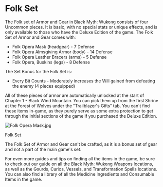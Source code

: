 # Folk Set

The Folk set of Armor and Gear in Black Myth: Wukong consists of four Uncommon pieces. It is basic, with no special stats or unique effects, and is only available to those who have the Deluxe Edition of the game. The Folk Set of Armor and Gear comes with: 

  * Folk Opera Mask (headgear) - 7 Defense
  * Folk Opera Almsgiving Armor (body) - 14 Defense
  * Folk Opera Leather Bracers (arms) - 5 Defense
  * Folk Opera, Buskins (legs) - 8 Defense

The Set Bonus for the Folk Set is: 

  * Every Bit Counts - Moderately increases the Will gained from defeating the enemy (4 pieces equipped)

All of these pieces of armor are automatically unlocked at the start of Chapter 1 - Black Wind Mountain. You can pick them up from the first Shrine at the Forest of Wolves under the "Trailblazer's Gifts" tab. You can't find these items in-game, as they purely serve as some extra protection to get through the initial sections of the game if you purchased the Deluxe Edition. 

![Folk Opera Mask.jpg](https://oyster.ignimgs.com/mediawiki/apis.ign.com/black-myth-wukong/6/60/Folk_Opera_Mask.jpg)

Folk Set

The Folk Set of Armor and Gear can't be crafted, as it is a bonus set of gear and not a part of the main game's set. 

For even more guides and tips on finding all the items in the game, be sure to check out our guide on all the Black Myth: Wukong Weapons locations, as well as the Gourds, Curios, Vessels, and Transformation Spells locations. You can also find a library of all the Medicine Ingredients and Consumable Items in the game.